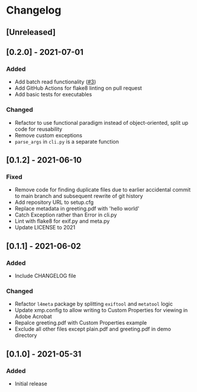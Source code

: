 # Changelog

## [Unreleased]

## [0.2.0] - 2021-07-01
### Added
- Add batch read functionality ([#3](https://github.com/smucclaw/l4meta/issues/3))
- Add GitHub Actions for flake8 linting on pull request
- Add basic tests for executables

### Changed
- Refactor to use functional paradigm instead of object-oriented, split up code for reusability
- Remove custom exceptions
- `parse_args` in `cli.py` is a separate function

## [0.1.2] - 2021-06-10
### Fixed
- Remove code for finding duplicate files due to earlier accidental commit to main branch and subsequent rewrite of git history
- Add repository URL to setup.cfg
- Replace metadata in greeting.pdf with 'hello world'
- Catch Exception rather than Error in cli.py
- Lint with flake8 for exif.py and meta.py
- Update LICENSE to 2021

## [0.1.1] - 2021-06-02
### Added
- Include CHANGELOG file

### Changed
- Refactor `l4meta` package by splitting `exiftool` and `metatool` logic
- Update xmp.config to allow writing to Custom Properties for viewing in Adobe Acrobat
- Repalce greeting.pdf with Custom Properties example
- Exclude all other files except plain.pdf and greeting.pdf in demo directory

## [0.1.0] - 2021-05-31
### Added
- Initial release
